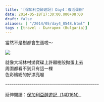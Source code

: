 ```yaml
---
title: '[保加利亞醉遊記] Day4：復活蛋樹'
date: 2014-05-18T17:30:00.000+08:00
draft: false
aliases: [ "/2014/05/day4_8548.html" ]
tags : [travel - България (Bulgaria)]
---
```


當然不是樹都會生蛋啦～  

[![](https://4.bp.blogspot.com/-BycXCRq7sDk/XDNMdh1lMHI/AAAAAAAAE3I/D3R5RzvppqglRkW53vbzt5xBcSHjXAosgCLcBGAs/s640/14.jpg)](https://4.bp.blogspot.com/-BycXCRq7sDk/XDNMdh1lMHI/AAAAAAAAE3I/D3R5RzvppqglRkW53vbzt5xBcSHjXAosgCLcBGAs/s1600/14.jpg)

就像大埔林村拋寶碟上許願樹般拋蛋上去  
周圍都看不到只有這一棵  
色彩繽紛的好漂亮喔  
  
\-----------------------------------------------  
  
延伸閱讀：[保加利亞醉遊記（14D16N）](http://www.hidie.net/2014/06/14d16n.html)